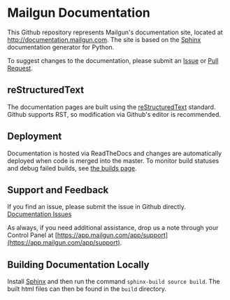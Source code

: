 Mailgun Documentation
=====================

This Github repository represents Mailgun's documentation site, located at http://documentation.mailgun.com. The site
is based on the [Sphinx](http://sphinx-doc.org/) documentation generator for Python.

To suggest changes to the documentation, please submit an [Issue](https://github.com/mailgun/documentation/issues/new)
or [Pull Request](https://github.com/mailgun/documentation/compare/).

reStructuredText
----------------

The documentation pages are built using the [reStructuredText](http://docutils.sourceforge.net/rst.html) standard.
Github supports RST, so modification via Github's editor is recommended.

Deployment
----------

Documentation is hosted via ReadTheDocs and changes are automatically deployed when code is merged into the master. To
monitor build statuses and debug failed builds, see [the builds page](https://readthedocs.org/projects/mg-documentation/builds/).

Support and Feedback
--------------------

If you find an issue, please submit the issue in Github directly.
[Documentation Issues](https://github.com/mailgun/documentation/issues)

As always, if you need additional assistance, drop us a note through your Control Panel at
[https://app.mailgun.com/app/support](https://app.mailgun.com/app/support).

Building Documentation Locally
------------------------------

Install [Sphinx](https://www.sphinx-doc.org/en/master/usage/installation.html) and then run
the command `sphinx-build source build`. The built html files can then be found in the 
`build` directory.

